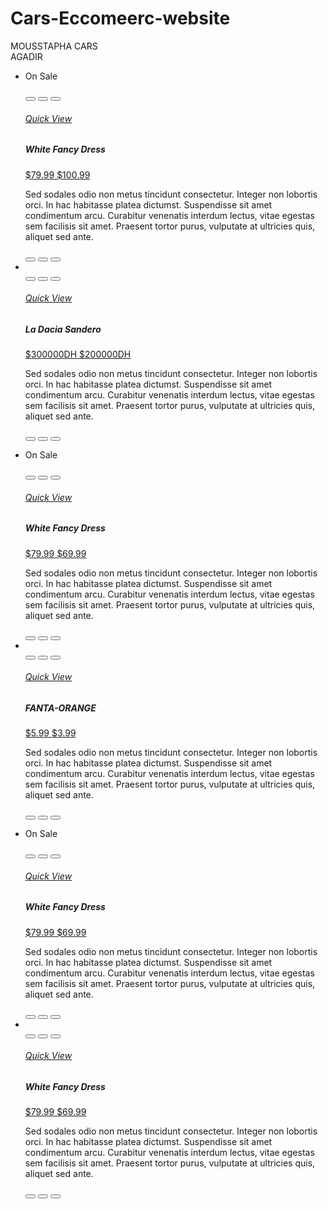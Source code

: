 # Cars-Eccomeerc-website


<link rel="stylesheet" href="https://cdnjs.cloudflare.com/ajax/libs/font-awesome/6.5.2/css/all.min.css" integrity="sha512-SnH5WK+bZxgPHs44uWIX+LLJAJ9/2PkPKZ5QiAj6Ta86w+fsb2TkcmfRyVX3pBnMFcV7oQPJkl9QevSCWr3W6A==" crossorigin="anonymous" referrerpolicy="no-referrer" />




<link rel="stylesheet" href="first project-1.css">
<script src="first javascript number-1.jsi"></script>

<DIv class="premier-titel">
MOUSSTAPHA CARS <br>  <span class="agadir-span">AGADIR</span>
</DIv>
<div class="product_grid">
  <ul class="product_list list">
    <li class="product_item">
      <div class="product_sale">
        <p>On Sale</p>
      </div>
      <div class="product_image">
        <a href="#"><img src="https://www.tomobila.ma/wp-content/uploads/2017/05/volkswagen-touareg-2010-diesel-110000-casablanca-7dbvi.jpg" alt=""></a>
          <div class="product_buttons">
            <button class="product_heart"><i class="fa fa-heart"></i></button> 
            <button class="product_compare"><i class="fa fa-random"></i></button>
            <button class="add_to_cart"><i class="fa fa-shopping-cart"></i></button>
            <div class="quick_view">
              <a href="https://github.com/" target="_blank"><h6>Quick View</h6></a>
            </div>
          </div>
      </div>
      <div class="product_values">
        <div class="product_title">
          <h5>White Fancy Dress</h5>
        </div>
        <div class="product_price">
          <a href="#"><span class="price_old">$79.99</span> <span class="price_new">$100.99</span></a>
           <span class="product_rating"></span>
        </div>
        <div class="product_desc">
          <p class="truncate">Sed sodales odio non metus tincidunt consectetur. Integer non lobortis orci. In hac habitasse platea dictumst. Suspendisse sit amet condimentum arcu. Curabitur venenatis interdum lectus, vitae egestas sem facilisis sit amet. Praesent tortor purus, vulputate at ultricies quis, aliquet sed ante.</p>
        </div>
        <div class="product_buttons">
          <button class="product_heart"><i class="fa fa-heart"></i></button>
          <button class="product_compare"><i class="fa fa-random"></i></button>
          <button class="add_to_cart"><i class="fa fa-shopping-cart"></i></button>
        </div>
      </div>
    </li>
    <li class="product_item">
      <div class="product_image">
        <a href="#"><img src="https://www.alaimrancars.com/wp-content/uploads/car-rental-gallery/1686824924_dacia_sandero.png" alt=""></a>
          <div class="product_buttons">
            <button class="product_heart"><i class="fa fa-heart"></i></button>
            <button class="product_compare"><i class="fa fa-random"></i></button>
            <button class="add_to_cart"><i class="fa fa-shopping-cart"></i></button>
            <div class="quick_view">
              <a href="#"><h6>Quick View</h6></a>
            </div>
          </div>
      </div>
      <div class="product_values">
        <div class="product_title">
          <h5>La Dacia Sandero</h5>
        </div>
        <div class="product_price">
          <a href="#"><span class="price_old">$300000DH</span> <span class="price_new">$200000DH</span></a>
           <span class="product_rating"></span>
        </div>
        <div class="product_desc">
          <p class="truncate">Sed sodales odio non metus tincidunt consectetur. Integer non lobortis orci. In hac habitasse platea dictumst. Suspendisse sit amet condimentum arcu. Curabitur venenatis interdum lectus, vitae egestas sem facilisis sit amet. Praesent tortor purus, vulputate at ultricies quis, aliquet sed ante.</p>
        </div>
        <div class="product_buttons">
          <button class="product_heart"><i class="fa fa-heart"></i></button>
          <button class="product_compare"><i class="fa fa-random"></i></button>
          <button class="add_to_cart"><i class="fa fa-shopping-cart"></i></button>
        </div>
      </div>
    </li>
    <li class="product_item">
      <div class="product_sale">
        <p>On Sale</p>
      </div>
      <div class="product_image">
        <a href="#"><img src="https://media.stockmanager.ie/media/bfe84b8a8ba25e6aee2c0aafcad968de.jpg" alt=""></a>
          <div class="product_buttons">
            <button class="product_heart"><i class="fa fa-heart"></i></button>
            <button class="product_compare"><i class="fa fa-random"></i></button>
            <button class="add_to_cart"><i class="fa fa-shopping-cart"></i></button>
            <div class="quick_view">
              <a href="#"><h6>Quick View</h6></a>
            </div>
          </div>
      </div>
      <div class="product_values">
        <div class="product_title">
          <h5>White Fancy Dress</h5>
        </div>
        <div class="product_price">
          <a href="#"><span class="price_old">$79.99</span> <span class="price_new">$69.99</span></a>
           <span class="product_rating"></span>
        </div>
        <div class="product_desc">
          <p class="truncate">Sed sodales odio non metus tincidunt consectetur. Integer non lobortis orci. In hac habitasse platea dictumst. Suspendisse sit amet condimentum arcu. Curabitur venenatis interdum lectus, vitae egestas sem facilisis sit amet. Praesent tortor purus, vulputate at ultricies quis, aliquet sed ante.</p>
        </div>
        <div class="product_buttons">
          <button class="product_heart"><i class="fa fa-heart"></i></button>
          <button class="product_compare"><i class="fa fa-random"></i></button>
          <button class="add_to_cart"><i class="fa fa-shopping-cart"></i></button>
        </div>
      </div>
    </li>
    <li class="product_item">
      <div class="product_image">
        <a href="#"><img src="https://i0.wp.com/bestsellingcarsblog.com/wp-content/uploads/2024/01/Renault-Express-Morocco-2023.jpeg?fit=600%2C400&ssl=1" alt=""></a>
          <div class="product_buttons">
            <button class="product_heart"><i class="fa fa-heart"></i></button>
            <button class="product_compare"><i class="fa fa-random"></i></button>
            <button class="add_to_cart"><i class="fa fa-shopping-cart"></i></button>
            <div class="quick_view">
              <a href="#"><h6>Quick View</h6></a>
            </div>
          </div>
      </div>
      <div class="product_values">
        <div class="product_title">
          <h5>FANTA-ORANGE</h5>
        </div>
        <div class="product_price">
          <a href="#"><span class="price_old">$5.99</span> <span class="price_new">$3.99</span></a>
           <span class="product_rating"></span>
        </div>
        <div class="product_desc">
          <p class="truncate">Sed sodales odio non metus tincidunt consectetur. Integer non lobortis orci. In hac habitasse platea dictumst. Suspendisse sit amet condimentum arcu. Curabitur venenatis interdum lectus, vitae egestas sem facilisis sit amet. Praesent tortor purus, vulputate at ultricies quis, aliquet sed ante.</p>
        </div>
        <div class="product_buttons">
          <button class="product_heart"><i class="fa fa-heart"></i></button>
          <button class="product_compare"><i class="fa fa-random"></i></button>
          <button class="add_to_cart"><i class="fa fa-shopping-cart"></i></button>
        </div>
      </div>
    </li>   
   <li class="product_item">
      <div class="product_sale">
        <p>On Sale</p>
      </div>
      <div class="product_image">
        <a href="#"><img src="https://wafajet.cloudialy.com/uploads/cr/ffec8ea76c2313b0468a4f95bbded1d4.jpg" alt=""></a>
          <div class="product_buttons">
            <button class="product_heart"><i class="fa fa-heart"></i></button>
            <button class="product_compare"><i class="fa fa-random"></i></button>
            <button class="add_to_cart"><i class="fa fa-shopping-cart"></i></button>
            <div class="quick_view">
              <a href="#"><h6>Quick View</h6></a>
            </div>
          </div>
      </div>
      <div class="product_values">
        <div class="product_title">
          <h5>White Fancy Dress</h5>
        </div>
        <div class="product_price">
          <a href="#"><span class="price_old">$79.99</span> <span class="price_new">$69.99</span></a>
           <span class="product_rating"></span>
        </div>
        <div class="product_desc">
          <p class="truncate">Sed sodales odio non metus tincidunt consectetur. Integer non lobortis orci. In hac habitasse platea dictumst. Suspendisse sit amet condimentum arcu. Curabitur venenatis interdum lectus, vitae egestas sem facilisis sit amet. Praesent tortor purus, vulputate at ultricies quis, aliquet sed ante.</p>
        </div>
        <div class="product_buttons">
          <button class="product_heart"><i class="fa fa-heart"></i></button>
          <button class="product_compare"><i class="fa fa-random"></i></button>
          <button class="add_to_cart"><i class="fa fa-shopping-cart"></i></button>
        </div>
      </div>
    </li>    
    <li class="product_item">
      <div class="product_image">
        <a href="#"><img src="https://eftm.com/wp-content/uploads/2022/11/169207441062b3fba1b2206415024457_0_0.jpg" alt=""></a>
          <div class="product_buttons">
            <button class="product_heart"><i class="fa fa-heart"></i></button>
            <button class="product_compare"><i class="fa fa-random"></i></button>
            <button class="add_to_cart"><i class="fa fa-shopping-cart"></i></button>
            <div class="quick_view">
              <a href="#"><h6>Quick View</h6></a>
            </div>
          </div>
      </div>
      <div class="product_values">
        <div class="product_title">
          <h5>White Fancy Dress</h5>
        </div>
        <div class="product_price">
          <a href="#"><span class="price_old">$79.99</span> <span class="price_new">$69.99</span></a>
           <span class="product_rating"></span>
        </div>
        <div class="product_desc">
          <p class="truncate">Sed sodales odio non metus tincidunt consectetur. Integer non lobortis orci. In hac habitasse platea dictumst. Suspendisse sit amet condimentum arcu. Curabitur venenatis interdum lectus, vitae egestas sem facilisis sit amet. Praesent tortor purus, vulputate at ultricies quis, aliquet sed ante.</p>
        </div>
        <div class="product_buttons">
          <button class="product_heart"><i class="fa fa-heart"></i></button>
          <button class="product_compare"><i class="fa fa-random"></i></button>
          <button class="add_to_cart"><i class="fa fa-shopping-cart"></i></button>
        </div>
      </div>
    </li>    
  </ul>
</div>

